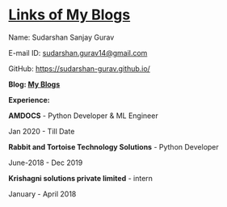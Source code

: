 # [Links of My Blogs](https://sudarshan-gurav.github.io/link)


Name:        Sudarshan Sanjay Gurav

E-mail ID:  sudarshan.gurav14@gmail.com

GitHub:     https://sudarshan-gurav.github.io/

**Blog:    [My Blogs](https://sudarshanguravtech.blogspot.in/)**

**Experience:**

**AMDOCS** - Python Developer & ML Engineer

Jan 2020 - Till Date

**Rabbit and Tortoise Technology Solutions** - Python Developer

June-2018 - Dec 2019

**Krishagni solutions private limited** - intern

January - April 2018 

